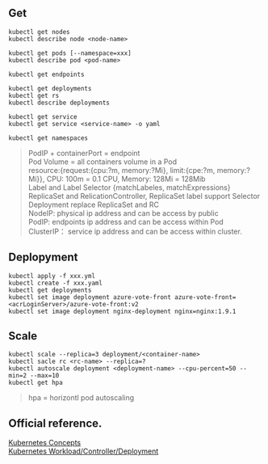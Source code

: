 ## Get
```
kubectl get nodes
kubectl describe node <node-name> 

kubectl get pods [--namespace=xxx]
kubectl describe pod <pod-name>

kubectl get endpoints

kubectl get deployments
kubectl get rs
kubectl describe deployments

kubectl get service
kubectl get service <service-name> -o yaml

kubectl get namespaces

```
>  PodIP + containerPort = endpoint  
>  Pod Volume = all containers volume in a Pod  
>  resource:{request:{cpu:?m, memory:?Mi}, limit:{cpe:?m, memory:?Mi}}, CPU: 100m = 0.1 CPU,  Memory: 128Mi = 128Mib   
>  Label and Label Selector {matchLabeles, matchExpressions}   
>  ReplicaSet and RelicationController, ReplicaSet label support Selector  
>  Deployment replace ReplicaSet and RC  
> NodeIP: physical ip address and can be access by public  
> PodIP: endpoints ip address and can be access within Pod   
> ClusterIP： service ip address and can be access within cluster.   
>

## Deplopyment 
```
kubectl apply -f xxx.yml
kubectl create -f xxx.yaml
kubectl get deployments
kubectl set image deployment azure-vote-front azure-vote-front=<acrLoginServer>/azure-vote-front:v2
kubectl set image deployment nginx-deployment nginx=nginx:1.9.1
```


## Scale
```
kubectl scale --replica=3 deployment/<container-name>  
kubectl sacle rc <rc-name> --replica=? 
kubectl autoscale deployment <deployment-name> --cpu-percent=50 --min=2 --max=10
kubectl get hpa
```
> hpa = horizontl pod autoscaling 
>
>

## Official reference. 
[Kubernetes Concepts](https://kubernetes.io/docs/concepts/)  
[Kubernetes Workload/Controller/Deployment](https://kubernetes.io/zh/docs/concepts/workloads/controllers/deployment/)  
